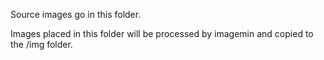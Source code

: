 Source images go in this folder.

Images placed in this folder will be processed by imagemin and copied to the /img folder.
